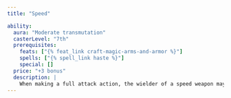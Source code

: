 ```yaml
---
title: "Speed"

ability:
  aura: "Moderate transmutation"
  casterLevel: "7th"
  prerequisites:
    feats: ["{% feat_link craft-magic-arms-and-armor %}"]
    spells: ["{% spell_link haste %}"]
    special: []
  price: "+3 bonus"
  description: |
    When making a full attack action, the wielder of a speed weapon may make one extra attack with it. The attack uses the wielder's full base attack bonus, plus any modifiers appropriate to the situation. (This benefit is not cumulative with similar effects, such as a {% spell_link haste %} spell.)
---
```

